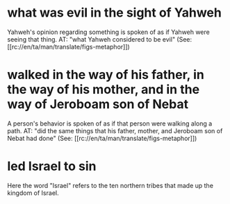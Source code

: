 # what was evil in the sight of Yahweh

Yahweh's opinion regarding something is spoken of as if Yahweh were seeing that thing. AT: "what Yahweh considered to be evil" (See: [[rc://en/ta/man/translate/figs-metaphor]])

# walked in the way of his father, in the way of his mother, and in the way of Jeroboam son of Nebat

A person's behavior is spoken of as if that person were walking along a path. AT: "did the same things that his father, mother, and Jeroboam son of Nebat had done" (See: [[rc://en/ta/man/translate/figs-metaphor]])

# led Israel to sin

Here the word "Israel" refers to the ten northern tribes that made up the kingdom of Israel.

